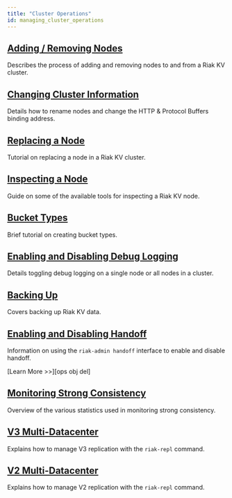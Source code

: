 ```yaml
---
title: "Cluster Operations"
id: managing_cluster_operations
---
```


[ops add remove node]: ./adding-removing-nodes.md

[ops change info]: ./changing-cluster-info.md

[ops replace node]: ./replacing-node.md

[ops inspect node]: ./inspecting-node.md

[ops bucket types]: ./bucket-types.md

[ops log]: ./logging.md

[ops backup]: ./backing-up.md

[ops handoff]: ./handoff.md

[ops strong consistency]: ./strong-consistency.md

[ops v3 mdc]: ./v3-multi-datacenter.md

[ops v2 mdc]: ./v2-multi-datacenter.md

## [Adding / Removing Nodes][ops add remove node]

Describes the process of adding and removing nodes to and from a Riak KV cluster.

## [Changing Cluster Information][ops change info]

Details how to rename nodes and change the HTTP & Protocol Buffers binding address.

## [Replacing a Node][ops replace node]

Tutorial on replacing a node in a Riak KV cluster.

## [Inspecting a Node][ops inspect node]

Guide on some of the available tools for inspecting a Riak KV node.

## [Bucket Types][ops bucket types]

Brief tutorial on creating bucket types.

## [Enabling and Disabling Debug Logging][ops log]

Details toggling debug logging on a single node or all nodes in a cluster.

## [Backing Up][ops backup]

Covers backing up Riak KV data.

## [Enabling and Disabling Handoff][ops handoff]

Information on using the `riak-admin handoff` interface to enable and disable handoff.

[Learn More >>][ops obj del]

## [Monitoring Strong Consistency][ops strong consistency]

Overview of the various statistics used in monitoring strong consistency.

## [V3 Multi-Datacenter][ops v3 mdc]

Explains how to manage V3 replication with the `riak-repl` command.

## [V2 Multi-Datacenter][ops v2 mdc]

Explains how to manage V2 replication with the `riak-repl` command.
